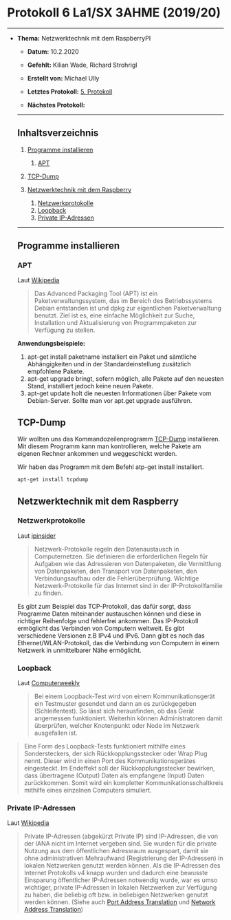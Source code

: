 # Protokoll 6 La1/SX 3AHME (2019/20)

--------------

* **Thema:** Netzwerktechnik mit dem RaspberryPI

  * **Datum:** 10.2.2020

  * **Gefehlt:** Kilian Wade, Richard Strohrigl

  * **Erstellt von:** Michael Ully
  
  * **Letztes Protokoll:** [5. Protokoll](https://github.com/HTLMechatronics/m17-3ahme-la1-sx/blob/ullmim17/ullmim17/protokolle/protokoll-5_2020-02-03_ullmim17.md)
  
  * **Nächstes Protokoll:**

  --------------------------------------------------

  ## Inhaltsverzeichnis

  1.  [Programme installieren](#programme-installieren)
      1. [APT](#apt)
      
  2. [TCP-Dump](#tcp-dump)
  3. [Netzwerktechnik mit dem Raspberry](#netzwerktechnik-mit-dem-raspberry)
      1. [Netzwerkprotokolle](#netzwerkprotokolle)
      2. [Loopback](#loopback)
      3. [Private IP-Adressen](#private-ip-adressen)
    

  
 

  ---------------------------------------------------------------
  
  ## Programme installieren
  
  ### APT
  Laut [Wikipedia](https://de.wikipedia.org/wiki/Advanced_Packaging_Tool)
  > Das Advanced Packaging Tool (APT) ist ein Paketverwaltungssystem, das im Bereich des Betriebssystems Debian entstanden ist und dpkg zur eigentlichen Paketverwaltung benutzt. Ziel ist es, eine einfache Möglichkeit zur Suche, Installation und Aktualisierung von Programmpaketen zur Verfügung zu stellen.
  
  **Anwendungsbeispiele:**
  1) apt-get install paketname installiert ein Paket und sämtliche Abhängigkeiten und in der Standardeinstellung zusätzlich empfohlene Pakete.
  2) apt-get upgrade bringt, sofern möglich, alle Pakete auf den neuesten Stand, installiert jedoch keine neuen Pakete.
  3) apt-get update holt die neuesten Informationen über Pakete vom Debian-Server. Sollte man vor apt.get upgrade ausführen.
  
  ## TCP-Dump
  Wir wollten uns das Kommandozeilenprogramm [TCP-Dump](https://wiki.ubuntuusers.de/tcpdump/) installieren. Mit diesem Programm     kann man kontrollieren, welche Pakete am eigenen Rechner ankommen und weggeschickt werden.
  
  Wir haben das Programm mit dem Befehl atp-get install installiert.
  ```bash
  apt-get install tcpdump
  ```
  ## Netzwerktechnik mit dem Raspberry
  
  ### Netzwerkprotokolle
  Laut [ipinsider](https://www.ip-insider.de/was-ist-ein-netzwerk-protokoll-a-711459/)
  > Netzwerk-Protokolle regeln den Datenaustausch in Computernetzen. Sie definieren die erforderlichen Regeln für Aufgaben wie das Adressieren von Datenpaketen, die Vermittlung von Datenpaketen, den Transport von Datenpaketen, den Verbindungsaufbau oder die Fehlerüberprüfung. Wichtige Netzwerk-Protokolle für das Internet sind in der IP-Protokollfamilie zu finden.
  
  Es gibt zum Beispiel das TCP-Protokoll, das dafür sorgt, dass Programme Daten miteinander austauschen können und diese in richtiger Reihenfolge und fehlerfrei ankommen. Das IP-Protokoll ermöglicht das Verbinden von Computern weltweit. Es gibt verschiedene Versionen z.B IPv4 und IPv6. Dann gibt es noch das Ethernet/WLAN-Protokoll, das die Verbindung von Computern in einem Netzwerk in unmittelbarer Nähe ermöglicht.
  
  ### Loopback
  Laut [Computerweekly](https://www.computerweekly.com/de/definition/Loopback-Test)
  > Bei einem Loopback-Test wird von einem Kommunikationsgerät ein Testmuster gesendet und dann an es zurückgegeben (Schleifentest). So lässt sich herausfinden, ob das Gerät angemessen funktioniert. Weiterhin können Administratoren damit überprüfen, welcher Knotenpunkt oder Node im Netzwerk ausgefallen ist.

 >Eine Form des Loopback-Tests funktioniert mithilfe eines Sondersteckers, der sich Rückkopplungsstecker oder Wrap Plug     nennt. Dieser wird in einen Port des Kommunikationsgerätes eingesteckt. Im Endeffekt soll der Rückkopplungsstecker bewirken,  dass übertragene (Output) Daten als empfangene (Input) Daten zurückkommen. Somit wird ein kompletter Kommunikationsschaltkreis mithilfe eines einzelnen Computers simuliert.
 ### Private IP-Adressen
 Laut [Wikipedia](#https://de.wikipedia.org/wiki/Private_IP-Adresse)
 > Private IP-Adressen (abgekürzt Private IP) sind IP-Adressen, die von der IANA nicht im Internet vergeben sind. Sie wurden für die private Nutzung aus dem öffentlichen Adressraum ausgespart, damit sie ohne administrativen Mehraufwand (Registrierung der IP-Adressen) in lokalen Netzwerken genutzt werden können. Als die IP-Adressen des Internet Protokolls v4 knapp wurden und dadurch eine bewusste Einsparung öffentlicher IP-Adressen notwendig wurde, war es umso wichtiger, private IP-Adressen in lokalen Netzwerken zur Verfügung zu haben, die beliebig oft bzw. in beliebigen Netzwerken genutzt werden können. (Siehe auch [Port Address Translation](https://de.wikipedia.org/wiki/Port_Address_Translation) und [Network Address Translation](https://de.wikipedia.org/wiki/Netzwerkadress%C3%BCbersetzung))
  
